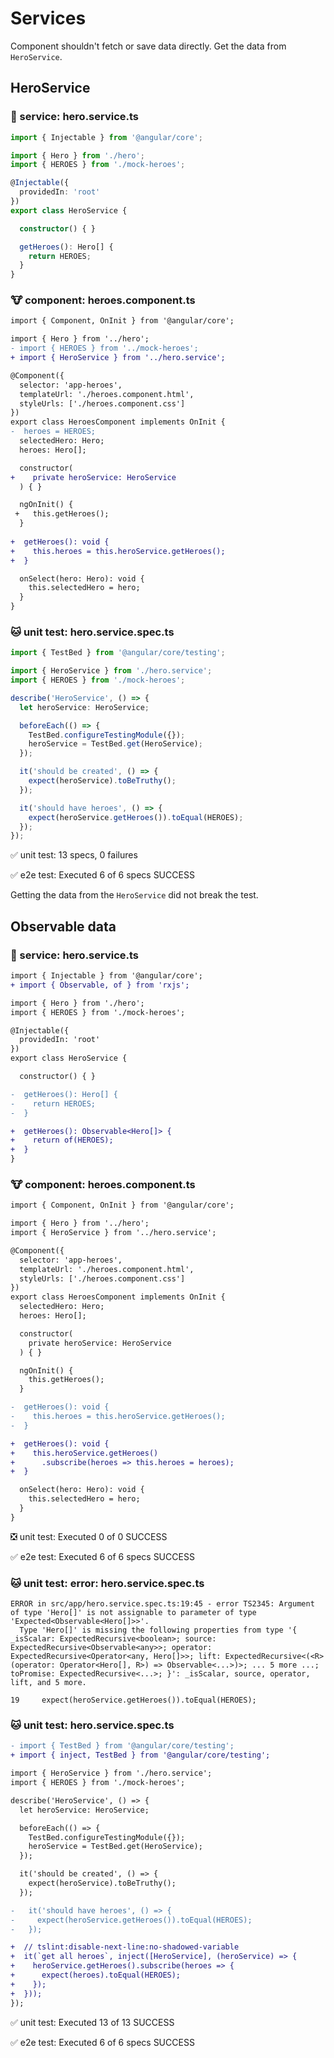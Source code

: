 # Services
Component shouldn't fetch or save data directly. Get the data from `HeroService`.

## HeroService

### :ant: service: hero.service.ts
```typescript
import { Injectable } from '@angular/core';

import { Hero } from './hero';
import { HEROES } from './mock-heroes';

@Injectable({
  providedIn: 'root'
})
export class HeroService {

  constructor() { }

  getHeroes(): Hero[] {
    return HEROES;
  }
}
```

### :cow: component: heroes.component.ts
```diff
import { Component, OnInit } from '@angular/core';

import { Hero } from '../hero';
- import { HEROES } from '../mock-heroes';
+ import { HeroService } from '../hero.service';

@Component({
  selector: 'app-heroes',
  templateUrl: './heroes.component.html',
  styleUrls: ['./heroes.component.css']
})
export class HeroesComponent implements OnInit {
-  heroes = HEROES;
  selectedHero: Hero;
  heroes: Hero[];

  constructor(
+    private heroService: HeroService
  ) { }

  ngOnInit() {
 +   this.getHeroes();
  }
  
+  getHeroes(): void {
+    this.heroes = this.heroService.getHeroes();
+  }

  onSelect(hero: Hero): void {
    this.selectedHero = hero;
  }
}
```

### :cat: unit test: hero.service.spec.ts
```typescript
import { TestBed } from '@angular/core/testing';

import { HeroService } from './hero.service';
import { HEROES } from './mock-heroes';

describe('HeroService', () => {
  let heroService: HeroService;

  beforeEach(() => {
    TestBed.configureTestingModule({});
    heroService = TestBed.get(HeroService);
  });

  it('should be created', () => {
    expect(heroService).toBeTruthy();
  });

  it('should have heroes', () => {
    expect(heroService.getHeroes()).toEqual(HEROES);
  });
});
```

:white_check_mark: unit test: 13 specs, 0 failures

:white_check_mark: e2e test: Executed 6 of 6 specs SUCCESS

Getting the data from the `HeroService` did not break the test.

## Observable data

### :ant: service: hero.service.ts
```diff
import { Injectable } from '@angular/core';
+ import { Observable, of } from 'rxjs';

import { Hero } from './hero';
import { HEROES } from './mock-heroes';

@Injectable({
  providedIn: 'root'
})
export class HeroService {

  constructor() { }

-  getHeroes(): Hero[] {
-    return HEROES;
-  }

+  getHeroes(): Observable<Hero[]> {
+    return of(HEROES);
+  }
}
```

### :cow: component: heroes.component.ts
```diff
import { Component, OnInit } from '@angular/core';

import { Hero } from '../hero';
import { HeroService } from '../hero.service';

@Component({
  selector: 'app-heroes',
  templateUrl: './heroes.component.html',
  styleUrls: ['./heroes.component.css']
})
export class HeroesComponent implements OnInit {
  selectedHero: Hero;
  heroes: Hero[];

  constructor(
    private heroService: HeroService
  ) { }

  ngOnInit() {
    this.getHeroes();
  }

-  getHeroes(): void {
-    this.heroes = this.heroService.getHeroes();
-  }

+  getHeroes(): void {
+    this.heroService.getHeroes()
+      .subscribe(heroes => this.heroes = heroes);
+  }

  onSelect(hero: Hero): void {
    this.selectedHero = hero;
  }
}
``` 

:negative_squared_cross_mark: unit test: Executed 0 of 0 SUCCESS

:white_check_mark: e2e test: Executed 6 of 6 specs SUCCESS

### :cat: unit test: error: hero.service.spec.ts
```text
ERROR in src/app/hero.service.spec.ts:19:45 - error TS2345: Argument of type 'Hero[]' is not assignable to parameter of type 'Expected<Observable<Hero[]>>'.
  Type 'Hero[]' is missing the following properties from type '{ _isScalar: ExpectedRecursive<boolean>; source: ExpectedRecursive<Observable<any>>; operator: ExpectedRecursive<Operator<any, Hero[]>>; lift: ExpectedRecursive<(<R>(operator: Operator<Hero[], R>) => Observable<...>)>; ... 5 more ...; toPromise: ExpectedRecursive<...>; }': _isScalar, source, operator, lift, and 5 more.

19     expect(heroService.getHeroes()).toEqual(HEROES);
```
### :cat: unit test: hero.service.spec.ts

```diff
- import { TestBed } from '@angular/core/testing';
+ import { inject, TestBed } from '@angular/core/testing';

import { HeroService } from './hero.service';
import { HEROES } from './mock-heroes';

describe('HeroService', () => {
  let heroService: HeroService;

  beforeEach(() => {
    TestBed.configureTestingModule({});
    heroService = TestBed.get(HeroService);
  });

  it('should be created', () => {
    expect(heroService).toBeTruthy();
  });

-   it('should have heroes', () => {
-     expect(heroService.getHeroes()).toEqual(HEROES);
-   });

+  // tslint:disable-next-line:no-shadowed-variable
+  it(`get all heroes`, inject([HeroService], (heroService) => {
+    heroService.getHeroes().subscribe(heroes => {
+      expect(heroes).toEqual(HEROES);
+    });
+  }));
});
```

:white_check_mark: unit test: Executed 13 of 13 SUCCESS

:white_check_mark: e2e test: Executed 6 of 6 specs SUCCESS
